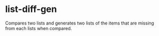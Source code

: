 # list-diff-gen
Compares two lists and generates two lists of the items that are missing from each lists when compared.
